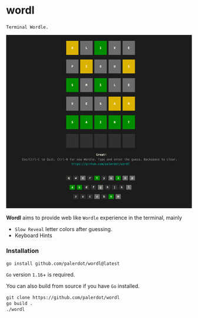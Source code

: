 # wordl

`Terminal Wordle.`

<img src="./wordl.png" alt="Wordl - Web like Terminal Wordle">

**Wordl** aims to provide web like `Wordle` experience in the terminal, mainly
- `Slow Reveal` letter colors after guessing.
- Keyboard Hints

### Installation

```
go install github.com/palerdot/wordl@latest
```

`Go` version `1.16`+ is required.

You can also build from source if you have `Go` installed.

```
git clone https://github.com/palerdot/wordl
go build .
./wordl
```


